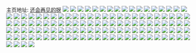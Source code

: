 主页地址: [还会再见的呀](https://weibo.com/u/6097100197) 
![](https://wx4.sinaimg.cn/mw2000/006ECOhLly1h9qitgmp4vj306e05it8o.jpg) 
![](https://wx4.sinaimg.cn/mw2000/006ECOhLly1h9pmm8e0gcj30oc1glgoc.jpg) 
![](https://wx4.sinaimg.cn/mw2000/006ECOhLly1h9pmm8tygzj30pt1guwh4.jpg) 
![](https://wx4.sinaimg.cn/mw2000/006ECOhLly1h9pmm92m8ij30qg1gujwr.jpg) 
![](https://wx4.sinaimg.cn/mw2000/006ECOhLly1h9pmm9d1j8j30qo17q76r.jpg) 
![](https://wx4.sinaimg.cn/mw2000/006ECOhLly1h9plhubywuj31c01s0nc8.jpg) 
![](https://wx4.sinaimg.cn/mw2000/006ECOhLly1h9plhuvnkkj31c01s0h3r.jpg) 
![](https://wx4.sinaimg.cn/mw2000/006ECOhLly1h9plhw1aeqj32bc2bc1kz.jpg) 
![](https://wx4.sinaimg.cn/mw2000/006ECOhLly1h9plhwu87mj32bc2bckjl.jpg) 
![](https://wx4.sinaimg.cn/mw2000/006ECOhLly1h9crci3w97j32dc35su0x.jpg) 
![](https://wx4.sinaimg.cn/mw2000/006ECOhLly1h9crciyq4jj31c01s0tvc.jpg) 
![](https://wx4.sinaimg.cn/mw2000/006ECOhLly1h9crck762nj32dc35sqv5.jpg) 
![](https://wx4.sinaimg.cn/mw2000/006ECOhLly1h9crf0wbfhj32dc35s4qq.jpg) 
![](https://wx4.sinaimg.cn/mw2000/006ECOhLly1h9crgjvjcvj32bc2bcu0x.jpg) 
![](https://wx4.sinaimg.cn/mw2000/006ECOhLly1h9crghlgdrj32452bcqv6.jpg) 
![](https://wx4.sinaimg.cn/mw2000/006ECOhLly1h9crgiqijxj32bc2bchdu.jpg) 
![](https://wx4.sinaimg.cn/mw2000/006ECOhLly1h9crh4j5z8j32bc2bc7wi.jpg) 
![](https://wx4.sinaimg.cn/mw2000/006ECOhLly1h9crh4wx5rj30f80k8dnk.jpg) 
![](https://wx4.sinaimg.cn/mw2000/006ECOhLly1h8xurveajxj32dc35se82.jpg) 
![](https://wx4.sinaimg.cn/mw2000/006ECOhLly1h8adtuo5utj31c01s0hdt.jpg) 
![](https://wx4.sinaimg.cn/mw2000/006ECOhLly1h7wvipywntj30u0140dqx.jpg) 
![](https://wx4.sinaimg.cn/mw2000/006ECOhLly1h7wviqd5wkj30u0140qf1.jpg) 
![](https://wx4.sinaimg.cn/mw2000/006ECOhLly1h7wviqrbd3j30u01407ei.jpg) 
![](https://wx4.sinaimg.cn/mw2000/006ECOhLly1h7wvir4ra6j30u0140qdd.jpg) 
![](https://wx4.sinaimg.cn/mw2000/006ECOhLly1h6q5az4ozmj32eo37k1dl.jpg) 
![](https://wx4.sinaimg.cn/mw2000/006ECOhLly1h6q5b188sgj32bc3344qp.jpg) 
![](https://wx4.sinaimg.cn/mw2000/006ECOhLly1h6q5b5zwe0j32bc2bc7wi.jpg) 
![](https://wx4.sinaimg.cn/mw2000/006ECOhLly1h6q5b88oe1j32eo37k7wk.jpg) 
![](https://wx4.sinaimg.cn/mw2000/006ECOhLly1h6q5e1s2e0j32bc1ykhdu.jpg) 
![](https://wx4.sinaimg.cn/mw2000/006ECOhLly1h6q5e4o82fj32bc2bcu0x.jpg) 
![](https://wx4.sinaimg.cn/mw2000/006ECOhLly1h6q5e6l25vj32bc2bcu0x.jpg) 
![](https://wx4.sinaimg.cn/mw2000/006ECOhLly1h6q5e7s8tgj31c00vsqcx.jpg) 
![](https://wx4.sinaimg.cn/mw2000/006ECOhLly1h6q5eba9czj32aw23ob2b.jpg) 
![](https://wx4.sinaimg.cn/mw2000/006ECOhLly1h69mudr6qoj31c01s0hdt.jpg) 
![](https://wx4.sinaimg.cn/mw2000/006ECOhLly1h5mkccxsy7j31c01c07o0.jpg) 
![](https://wx4.sinaimg.cn/mw2000/006ECOhLly1h5mkchyopxj31c01c0kbw.jpg) 
![](https://wx4.sinaimg.cn/mw2000/006ECOhLly1h5mkelcnm1j31c01s0txm.jpg) 
![](https://wx4.sinaimg.cn/mw2000/006ECOhLly1h5mneet8mtj32bc2bcu0y.jpg) 
![](https://wx4.sinaimg.cn/mw2000/006ECOhLly1h3rpgvgd0wj30u00u0wml.jpg) 
![](https://wx4.sinaimg.cn/mw2000/006ECOhLly1h3rpgvxgszj30u00u077c.jpg) 
![](https://wx4.sinaimg.cn/mw2000/006ECOhLly1h3rpgwh4vej30u00u0tbv.jpg) 
![](https://wx4.sinaimg.cn/mw2000/006ECOhLly1h3rpgwvrhkj30u00u0q60.jpg) 
![](https://wx4.sinaimg.cn/mw2000/006ECOhLly1h3rpgxiql5j30u00u0gou.jpg) 
![](https://wx4.sinaimg.cn/mw2000/006ECOhLly1h3bkxopdodj30u00u0wh6.jpg) 
![](https://wx4.sinaimg.cn/mw2000/006ECOhLly1h2fy7dq825j31c01c07m5.jpg) 
![](https://wx4.sinaimg.cn/mw2000/006ECOhLly1h2fy7f06l7j31c01c0qly.jpg) 
![](https://wx4.sinaimg.cn/mw2000/006ECOhLly1h2fy7fplmfj31c01c0tqd.jpg) 
![](https://wx4.sinaimg.cn/mw2000/006ECOhLly1h284wh36qcj32bc2bc4qq.jpg) 
![](https://wx4.sinaimg.cn/mw2000/006ECOhLly1h284wim2kuj31q72ax1ky.jpg) 
![](https://wx4.sinaimg.cn/mw2000/006ECOhLly1h284wk10xjj32bb333kjl.jpg) 
![](https://wx4.sinaimg.cn/mw2000/006ECOhLly1h284wkmqsrj31c01c07lv.jpg) 
![](https://wx4.sinaimg.cn/mw2000/006ECOhLly1h284wl85ifj31c01c0tr0.jpg) 
![](https://wx4.sinaimg.cn/mw2000/006ECOhLly1h284wlrjcej31c01c0tvq.jpg) 
![](https://wx4.sinaimg.cn/mw2000/006ECOhLly1h284wmcrauj31c01c0atz.jpg) 
![](https://wx4.sinaimg.cn/mw2000/006ECOhLly1h284wnfvmpj32bc2bcb2a.jpg) 
![](https://wx4.sinaimg.cn/mw2000/006ECOhLly1h284woswl8j32bc2bckjn.jpg) 
![](https://wx4.sinaimg.cn/mw2000/006ECOhLly1h1p6u6fulgj30u00u0gpl.jpg) 
![](https://wx4.sinaimg.cn/mw2000/006ECOhLly1gzoj4g8lalj31c01c0kar.jpg) 
![](https://wx4.sinaimg.cn/mw2000/006ECOhLly1gzoj4gv7gyj31c01c0av9.jpg) 
![](https://wx4.sinaimg.cn/mw2000/006ECOhLly1gzoj4hmv49j31c01c0awd.jpg) 
![](https://wx4.sinaimg.cn/mw2000/006ECOhLly1gzoj4ih85kj31c01c0h31.jpg) 
![](https://wx4.sinaimg.cn/mw2000/006ECOhLly1gzhpuqp0vdj31c01c04qp.jpg) 
![](https://wx4.sinaimg.cn/mw2000/006ECOhLly1gzhpurbcx3j31c01c0tzp.jpg) 
![](https://wx4.sinaimg.cn/mw2000/006ECOhLly1gyfkldsyotj32bc2bcnpd.jpg) 
![](https://wx4.sinaimg.cn/mw2000/006ECOhLly1gu0e4o1nfsj32bc3347wi.jpg) 
![](https://wx4.sinaimg.cn/mw2000/006ECOhLly1gu0e4p7xkuj32eo37k4qq.jpg) 
![](https://wx4.sinaimg.cn/mw2000/006ECOhLly1gu0e4q9ijvj32eo37knpd.jpg) 
![](https://wx4.sinaimg.cn/mw2000/006ECOhLly1gllz5a01fuj30u00u0tc5.jpg) 
![](https://wx4.sinaimg.cn/mw2000/006ECOhLly1gkb3fyugvlj30lg07yjsr.jpg) 
![](https://wx4.sinaimg.cn/mw2000/006ECOhLly1gjzjhmrzq6j31rc0u01h0.jpg) 
![](https://wx4.sinaimg.cn/mw2000/006ECOhLly1gjzjhnk8dfj31rc0u01fe.jpg) 
![](https://wx4.sinaimg.cn/mw2000/006ECOhLly1gj377kuy62j32o03k0u10.jpg) 
![](https://wx4.sinaimg.cn/mw2000/006ECOhLly1gi9bijc3pcj30u0140q76.jpg) 
![](https://wx4.sinaimg.cn/mw2000/006ECOhLly1gi9bik5zuuj30u00u0q8e.jpg) 
![](https://wx4.sinaimg.cn/mw2000/006ECOhLly1ghhle02gnkj30hs0eg3zr.jpg) 
![](https://wx4.sinaimg.cn/mw2000/006ECOhLly1gge4g1tuz9j30u011b133.jpg) 
![](https://wx4.sinaimg.cn/mw2000/006ECOhLly1gg0tt57sa0j30u0140ai5.jpg) 
![](https://wx4.sinaimg.cn/mw2000/006ECOhLly1gfw77bdv76j31400u0qan.jpg) 
![](https://wx4.sinaimg.cn/mw2000/006ECOhLly1gd7azwktbaj30zk0zk7mt.jpg) 
![](https://wx4.sinaimg.cn/mw2000/006ECOhLly1gd2qqyqozdj30sc19ogyw.jpg) 
![](https://wx4.sinaimg.cn/mw2000/006ECOhLly1gd0j36niyvj30sg0sh41i.jpg) 
![](https://wx4.sinaimg.cn/mw2000/006ECOhLly1gcdn5hufkpj30u00u0dn5.jpg) 
![](https://wx4.sinaimg.cn/mw2000/006ECOhLly1gc0ggnxah6j31hc1z4hdv.jpg) 
![](https://wx4.sinaimg.cn/mw2000/006ECOhLly1gbsm3pyt92j30ku0kun1j.jpg) 
![](https://wx4.sinaimg.cn/mw2000/006ECOhLly1gbsm3qbyvuj31hc140qad.jpg) 
![](https://wx4.sinaimg.cn/mw2000/006ECOhLly1gbsm3qsluyj31hc140as1.jpg) 
![](https://wx4.sinaimg.cn/mw2000/006ECOhLly1gbsm3r5v5vj30qo0zktir.jpg) 
![](https://wx4.sinaimg.cn/mw2000/006ECOhLly1gbsm5ao4a3j30u010bmzx.jpg) 
![](https://wx4.sinaimg.cn/mw2000/006ECOhLly1gbsm3tgpxsj32o03k01l5.jpg) 
![](https://wx4.sinaimg.cn/mw2000/006ECOhLly1gbsm3ueasij30u0140dhv.jpg) 
![](https://wx4.sinaimg.cn/mw2000/006ECOhLly1gbsm3vcrhzj31hc1z4npf.jpg) 
![](https://wx4.sinaimg.cn/mw2000/006ECOhLly1gbsm4lo6q8j30k00zkwnb.jpg) 
![](https://wx4.sinaimg.cn/mw2000/006ECOhLly1gbsm4m1apdj30u0140anc.jpg) 
![](https://wx4.sinaimg.cn/mw2000/006ECOhLly1gbsm4mcxcfj30u01407cp.jpg) 
![](https://wx4.sinaimg.cn/mw2000/006ECOhLly1gbsm4mqf1hj31400u0461.jpg) 
![](https://wx4.sinaimg.cn/mw2000/006ECOhLly1gbsm4mzrsmj30u01407bs.jpg) 
![](https://wx4.sinaimg.cn/mw2000/006ECOhLly1gbsm4n9csij31400u0tdn.jpg) 
![](https://wx4.sinaimg.cn/mw2000/006ECOhLly1gbsmab7m5pj33k02o0kjw.jpg) 
![](https://wx4.sinaimg.cn/mw2000/006ECOhLly1gbsmaefm5cj33k02o01l5.jpg) 
![](https://wx4.sinaimg.cn/mw2000/006ECOhLly1gbsmaf6wqsj30u0140dnr.jpg) 
![](https://wx4.sinaimg.cn/mw2000/006ECOhLly1gbsmaghwuwj32o03k0u10.jpg) 
![](https://wx4.sinaimg.cn/mw2000/006ECOhLly1g9ein4f2voj30u00u01kz.jpg) 
![](https://wx4.sinaimg.cn/mw2000/006ECOhLly1g9ein5w46uj30y40u0npd.jpg) 
![](https://wx4.sinaimg.cn/mw2000/006ECOhLly1h7sfpqgtd1j32o03k0e85.jpg) 
![](https://wx4.sinaimg.cn/mw2000/006ECOhLly1h7sfprvkk2j32o03k0e83.jpg) 
![](https://wx4.sinaimg.cn/mw2000/006ECOhLly1h7sfpsajq4j30u00u0469.jpg) 
![](https://wx4.sinaimg.cn/mw2000/006ECOhLly1h7sfpu18avj32o03k0qv8.jpg) 
![](https://wx4.sinaimg.cn/mw2000/006ECOhLly1h7sfpvw84vj32o03k07wj.jpg) 
![](https://wx4.sinaimg.cn/mw2000/006ECOhLly1g91dfssqwxj32o03k0e83.jpg) 
![](https://wx4.sinaimg.cn/mw2000/006ECOhLly1h7sfpxyttsj31o01o0e81.jpg) 
![](https://wx4.sinaimg.cn/mw2000/006ECOhLly1h7sfpzoqfdj32o03k0u0y.jpg) 
![](https://wx4.sinaimg.cn/mw2000/006ECOhLly1h7sfq0e0v2j313y0u0gvj.jpg) 
![](https://wx4.sinaimg.cn/mw2000/006ECOhLly1g8r1zjtqsij32o03k0e88.jpg) 
![](https://wx4.sinaimg.cn/mw2000/006ECOhLly1g8r1zpn2imj33k02o0b2i.jpg) 
![](https://wx4.sinaimg.cn/mw2000/006ECOhLly1g8r1zusyykj32o03k0he1.jpg) 
![](https://wx4.sinaimg.cn/mw2000/006ECOhLly1g8r202xkjej32o03k0u15.jpg) 
![](https://wx4.sinaimg.cn/mw2000/006ECOhLly1g8r207rn8ej32o03k0b2i.jpg) 
![](https://wx4.sinaimg.cn/mw2000/006ECOhLly1g8r20eze14j32o03k04qy.jpg) 
![](https://wx4.sinaimg.cn/mw2000/006ECOhLly1g4gz2kie7oj30u0140gtk.jpg) 
![](https://wx4.sinaimg.cn/mw2000/006ECOhLly1g4gz2lzzm7j30u0140tff.jpg) 
![](https://wx4.sinaimg.cn/mw2000/006ECOhLly1g4gz2oajisj31400u0dp9.jpg) 
